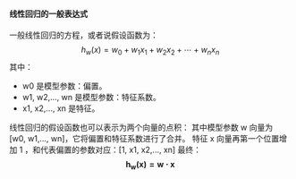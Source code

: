 #### 线性回归的一般表达式
一般线性回归的方程，或者说假设函数为：
$$
h_{w} \left( x \right)= w_{0}+w_{1}x_{1}+w_{2}x_{2}+ \cdots+w_{n}x_{n}
$$
其中：
- w0 是模型参数：偏置。
- w1, w2,..., wn 是模型参数：特征系数。
- x1, x2,..., xn 是特征。

线性回归的假设函数也可以表示为两个向量的点积：
其中模型参数 w 向量为 [w0, w1,..., wn]，它将偏置和特征系数进行了合并。
特征 x 向量再第一个位置增加 1 ，和代表偏置的参数对应：[1, x1, x2,..., xn]
最终：
$$
\boldsymbol{h_{w}(x)= w\cdot x}
$$
